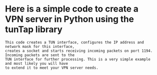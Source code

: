 # Here is a simple code to create a VPN server in Python using the tunTap library

```
This code creates a TUN interface, configures the IP address and network mask for this interface,
creates a socket and starts receiving incoming packets on port 1194. Incoming packets are sent to the 
TUN interface for further processing. This is a very simple example and most likely you will have 
to extend it to meet your VPN server needs.

```
